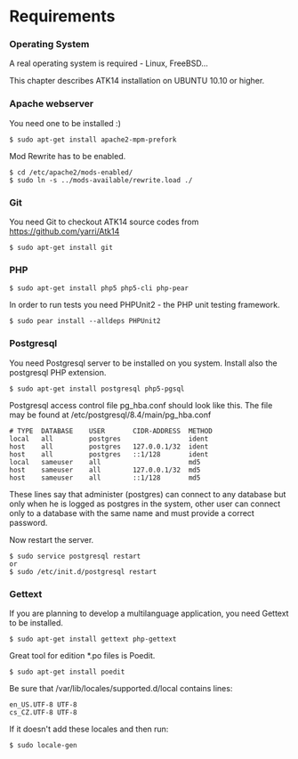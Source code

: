 Requirements
============

### Operating System

A real operating system is required - Linux, FreeBSD...

This chapter describes ATK14 installation on UBUNTU 10.10 or higher.

### Apache webserver

You need one to be installed :)

	$ sudo apt-get install apache2-mpm-prefork

Mod Rewrite has to be enabled.

	$ cd /etc/apache2/mods-enabled/
	$ sudo ln -s ../mods-available/rewrite.load ./

### Git

You need Git to checkout ATK14 source codes from <https://github.com/yarri/Atk14>

	$ sudo apt-get install git

### PHP

	$ sudo apt-get install php5 php5-cli php-pear

In order to run tests you need PHPUnit2 - the PHP unit testing framework.

	$ sudo pear install --alldeps PHPUnit2

### Postgresql

You need Postgresql server to be installed on you system. Install also the postgresql PHP extension.

	$ sudo apt-get install postgresql php5-pgsql

Postgresql access control file pg\_hba.conf should look like this. The file may be found at /etc/postgresql/8.4/main/pg\_hba.conf

	# TYPE  DATABASE    USER       CIDR-ADDRESS  METHOD
	local   all         postgres                 ident
	host    all         postgres   127.0.0.1/32  ident
	host    all         postgres   ::1/128       ident
	local   sameuser    all                      md5
	host    sameuser    all        127.0.0.1/32  md5
	host    sameuser    all        ::1/128       md5

These lines say that administer (postgres) can connect to any database but only when he is logged as postgres in the system, other user can connect only to a database with the same name and must provide a correct password.

Now restart the server.

	$ sudo service postgresql restart
	or
	$ sudo /etc/init.d/postgresql restart

### Gettext

If you are planning to develop a multilanguage application, you need Gettext to be installed.

	$ sudo apt-get install gettext php-gettext

Great tool for edition *.po files is Poedit.

	$ sudo apt-get install poedit

Be sure that /var/lib/locales/supported.d/local contains lines:

	en_US.UTF-8 UTF-8
	cs_CZ.UTF-8 UTF-8

If it doesn't add these locales and then run:

	$ sudo locale-gen


